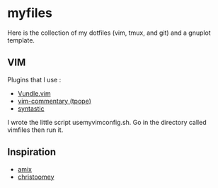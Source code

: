 myfiles
=======

Here is the collection of my dotfiles (vim, tmux, and git) and a gnuplot template.

VIM
---

Plugins that I use :

* [Vundle.vim](https://github.com/VundleVim/Vundle.vim)
* [vim-commentary (tpope)](https://github.com/tpope/vim-commentary)
* [syntastic](https://github.com/vim-syntastic/syntastic)

I wrote the little script usemyvimconfig.sh. Go in the directory called vimfiles then run it.

Inspiration
-----------

* [amix](https://github.com/amix)
* [christoomey](https://github.com/christoomey)
